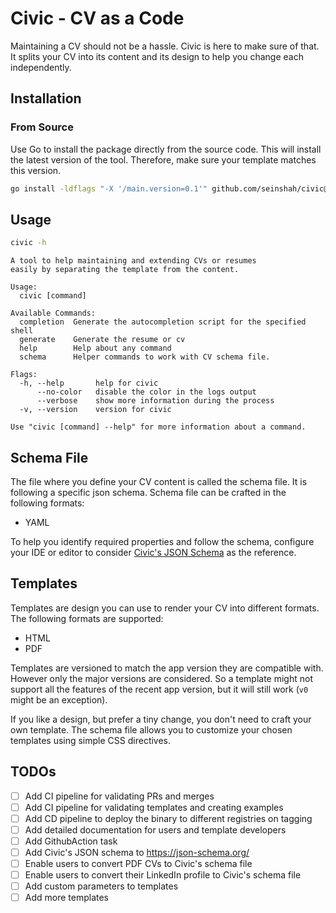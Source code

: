 # Civic - CV as a Code

Maintaining a CV should not be a hassle. Civic is here to make sure of that.
It splits your CV into its content and its design to help you change each
independently.

## Installation

### From Source

Use Go to install the package directly from the source code. This will
install the latest version of the tool. Therefore, make sure your template
matches this version.

```bash
go install -ldflags "-X '/main.version=0.1'" github.com/seinshah/civic@latest
```

## Usage

```bash
civic -h
```

```
A tool to help maintaining and extending CVs or resumes
easily by separating the template from the content.

Usage:
  civic [command]

Available Commands:
  completion  Generate the autocompletion script for the specified shell
  generate    Generate the resume or cv
  help        Help about any command
  schema      Helper commands to work with CV schema file.

Flags:
  -h, --help       help for civic
      --no-color   disable the color in the logs output
      --verbose    show more information during the process
  -v, --version    version for civic

Use "civic [command] --help" for more information about a command.
```

## Schema File

The file where you define your CV content is called the schema file. It is
following a specific json schema. Schema file can be crafted in the
following formats:

- YAML

To help you identify required properties and follow the schema, configure
your IDE or editor to consider [Civic's JSON Schema](https://raw.githubusercontent.com/seinshah/civic/refs/heads/main/civic-jsonschema.json)
as the reference.

## Templates
Templates are design you can use to render your CV into different formats.
The following formats are supported:

- HTML
- PDF

Templates are versioned to match the app version they are compatible with.
However only the major versions are considered. So a template might not
support all the features of the recent app version, but it will still work
(`v0` might be an exception).

If you like a design, but prefer a tiny change, you don't need to craft your
own template. The schema file allows you to customize your chosen templates
using simple CSS directives.

## TODOs
- [ ] Add CI pipeline for validating PRs and merges
- [ ] Add CI pipeline for validating templates and creating examples
- [ ] Add CD pipeline to deploy the binary to different registries on tagging
- [ ] Add detailed documentation for users and template developers
- [ ] Add GithubAction task
- [ ] Add Civic's JSON schema to https://json-schema.org/
- [ ] Enable users to convert PDF CVs to Civic's schema file
- [ ] Enable users to convert their LinkedIn profile to Civic's schema file
- [ ] Add custom parameters to templates
- [ ] Add more templates
